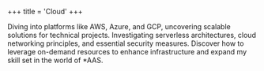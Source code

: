+++
title = 'Cloud'
+++

Diving into platforms like AWS, Azure, and GCP, uncovering scalable solutions for technical projects. Investigating serverless architectures, cloud networking principles, and essential security measures. Discover how to leverage on-demand resources to enhance infrastructure and expand my skill set in the world of *AAS.
